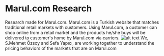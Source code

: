 # Marul.com Research
Research made for Marul.com. Marul.com is a Turkish website that matches traditional retail markets with customers. Using Marul.com, a customer can shop online from a retail market and the products he/she buys will be delivered to customer's home by Marul.com via carriers.
![alt text](https://images.marul.com/thumbs/016/0160672.jpeg)
We, S.Mehmet Özsoy and Sefa Yapıcı, are working together to understand the pricing behaviors of the markets that are on Marul.com
